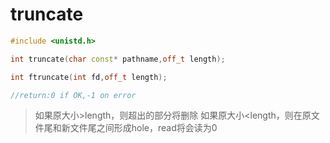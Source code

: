 # truncate
```cpp
#include <unistd.h>

int truncate(char const* pathname,off_t length);

int ftruncate(int fd,off_t length);

//return:0 if OK,-1 on error
```

> 如果原大小>length，则超出的部分将删除
> 如果原大小<length，则在原文件尾和新文件尾之间形成hole，read将会读为0